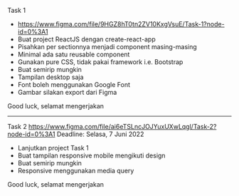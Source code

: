 Task 1

- https://www.figma.com/file/9HGZ8hT0tn2ZV10KxgVsuE/Task-1?node-id=0%3A1
- Buat project ReactJS dengan create-react-app
- Pisahkan per sectionnya menjadi component masing-masing
- Minimal ada satu reusable component
- Gunakan pure CSS, tidak pakai framework i.e. Bootstrap
- Buat semirip mungkin
- Tampilan desktop saja
- Font boleh menggunakan Google Font
- Gambar silakan export dari Figma

Good luck, selamat mengerjakan

---

Task 2
https://www.figma.com/file/ai6eTSLncJOJYuxUXwLqgl/Task-2?node-id=0%3A1
Deadline: Selasa, 7 Juni 2022

- Lanjutkan project Task 1
- Buat tampilan responsive mobile mengikuti design
- Buat semirip mungkin
- Responsive menggunakan media query

Good luck, selamat mengerjakan
